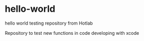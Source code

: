 # hello-world
hello world testing repository from Hotlab

Repository to test new functions in code developing with xcode
